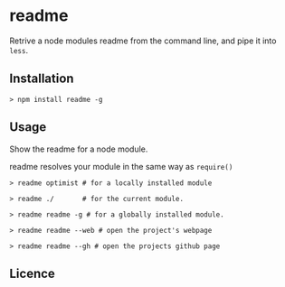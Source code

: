 # readme

Retrive a node modules readme from the command line, and pipe it into `less`.

## Installation

``` 
> npm install readme -g
```

## Usage

Show the readme for a node module.

readme resolves your module in the same way as `require()`

```
> readme optimist # for a locally installed module

> readme ./       # for the current module.

> readme readme -g # for a globally installed module.

> readme readme --web # open the project's webpage

> readme readme --gh # open the projects github page
```

## Licence

